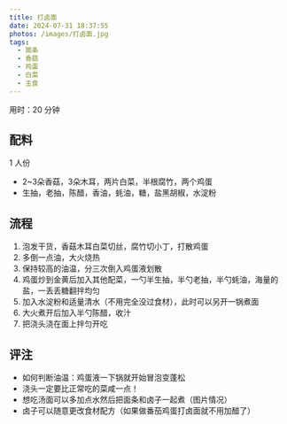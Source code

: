 ```yaml
---
title: 打卤面
date: 2024-07-31 18:37:55
photos: /images/打卤面.jpg
tags:
  - 面条
  - 香菇
  - 鸡蛋
  - 白菜
  - 主食
---
```


用时：20 分钟

## 配料

1 人份

- 2~3朵香菇，3朵木耳，两片白菜，半根腐竹，两个鸡蛋
- 生抽，老抽，陈醋，香油，蚝油，糖，盐黑胡椒，水淀粉

<!--more-->

## 流程

1. 泡发干货，香菇木耳白菜切丝，腐竹切小丁，打散鸡蛋
2. 多倒一点油，大火烧热
3. 保持较高的油温，分三次倒入鸡蛋液划散
4. 鸡蛋炒到金黄后加入其他配菜，一勺半生抽，半勺老抽，半勺蚝油，海量的盐，一丢丢糖翻拌均匀
5. 加入水淀粉和适量清水（不用完全没过食材），此时可以另开一锅煮面
6. 大火煮开后加入半勺陈醋，收汁
7. 把浇头浇在面上拌匀开吃

## 评注

- 如何判断油温：鸡蛋液一下锅就开始冒泡变蓬松
- 浇头一定要比正常吃的菜咸一点！
- 想吃汤面可以多加点水然后把面条和卤子一起煮（图片情况）
- 卤子可以随意更改食材配方（如果做番茄鸡蛋打卤面就不用加醋了）

